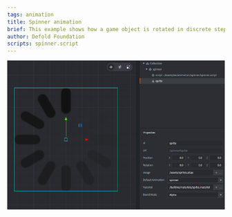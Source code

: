 ```yaml
---
tags: animation
title: Spinner animation
brief: This example shows how a game object is rotated in discrete steps, matching the graphics of the progress spinner.
author: Defold Foundation
scripts: spinner.script
---
```


![spinner](spinner.png)